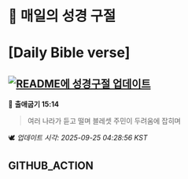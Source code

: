 # 🙏 매일의 성경 구절
# [Daily Bible verse]
## [![README에 성경구절 업데이트](https://github.com/DONGSUKA/first_test/actions/workflows/update-readme-bible.yml/badge.svg)](https://github.com/DONGSUKA/first_test/actions/workflows/update-readme-bible.yml)
<!-- START_BIBLE_VERSE -->
📖 **출애굽기 15:14**
> 여러 나라가 듣고 떨며 블레셋 주민이 두려움에 잡히며

🕊️ _업데이트 시각: 2025-09-25 04:28:56 KST_
  <!-- END_BIBLE_VERSE -->
## GITHUB_ACTION
